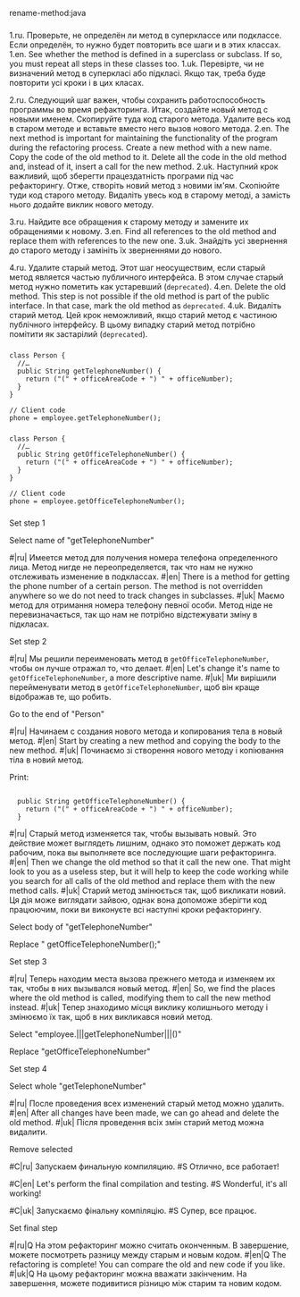 rename-method:java

###

1.ru. Проверьте, не определён ли метод в суперклассе или подклассе. Если определён, то нужно будет повторить все шаги и в этих классах.
1.en. See whether the method is defined in a superclass or subclass. If so, you must repeat all steps in these classes too.
1.uk. Перевірте, чи не визначений метод в суперкласі або підкласі. Якщо так, треба буде повторити усі кроки і в цих класах.

2.ru. Следующий шаг важен, чтобы сохранить работоспособность программы во время рефакторинга. Итак, создайте новый метод с новыми именем. Скопируйте туда код старого метода. Удалите весь код в старом методе и вставьте вместо него вызов нового метода.
2.en. The next method is important for maintaining the functionality of the program during the refactoring process. Create a new method with a new name. Copy the code of the old method to it. Delete all the code in the old method and, instead of it, insert a call for the new method.
2.uk. Наступний крок важливий, щоб зберегти працездатність програми під час рефакторингу. Отже, створіть новий метод з новими ім'ям. Скопіюйте туди код старого методу. Видаліть увесь код в старому методі, а замість нього додайте виклик нового методу.

3.ru. Найдите все обращения к старому методу и замените их обращениями к новому.
3.en. Find all references to the old method and replace them with references to the new one.
3.uk. Знайдіть усі звернення до старого методу і замініть їх зверненнями до нового.

4.ru. Удалите старый метод. Этот шаг неосуществим, если старый метод является частью публичного интерфейса. В этом случае старый метод нужно пометить как устаревший (<code>deprecated</code>).
4.en. Delete the old method. This step is not possible if the old method is part of the public interface. In that case, mark the old method as <code>deprecated</code>.
4.uk. Видаліть старий метод. Цей крок неможливий, якщо старий метод є частиною публічного інтерфейсу. В цьому випадку старий метод потрібно помітити як застарілий (<code>deprecated</code>).



###

```
class Person {
  //…
  public String getTelephoneNumber() {
    return ("(" + officeAreaCode + ") " + officeNumber);
  }
}

// Client code
phone = employee.getTelephoneNumber();
```

###

```
class Person {
  //…
  public String getOfficeTelephoneNumber() {
    return ("(" + officeAreaCode + ") " + officeNumber);
  }
}

// Client code
phone = employee.getOfficeTelephoneNumber();
```

###

Set step 1

Select name of "getTelephoneNumber"

#|ru| Имеется метод для получения номера телефона определенного лица. Метод нигде не переопределяется, так что нам не нужно отслеживать изменение в подклассах.
#|en| There is a method for getting the phone number of a certain person. The method is not overridden anywhere so we do not need to track changes in subclasses.
#|uk| Маємо метод для отримання номера телефону певної особи. Метод ніде не перевизначається, так що нам не потрібно відстежувати зміну в підкласах.

Set step 2

#|ru| Мы решили переименовать метод в <code>getOfficeTelephoneNumber</code>, чтобы он лучше отражал то, что делает.
#|en| Let's change it's name to <code>getOfficeTelephoneNumber</code>, a more descriptive name.
#|uk| Ми вирішили перейменувати метод в <code>getOfficeTelephoneNumber</code>, щоб він краще відображав те, що робить.

Go to the end of "Person"

#|ru| Начинаем с создания нового метода и копирования тела в новый метод.
#|en| Start by creating a new method and copying the body to the new method.
#|uk| Починаємо зі створення нового методу і копіювання тіла в новий метод.

Print:
```

  public String getOfficeTelephoneNumber() {
    return ("(" + officeAreaCode + ") " + officeNumber);
  }
```

#|ru| Старый метод изменяется так, чтобы вызывать новый. Это действие может выглядеть лишним, однако это поможет держать код рабочим, пока вы выполняете все последующие шаги рефакторинга.
#|en| Then we change the old method so that it call the new one. That might look to you as a useless step, but it will help to keep the code working while you search for all calls of the old method and replace them with the new method calls.
#|uk| Старий метод змінюється так, щоб викликати новий. Ця дія може виглядати зайвою, однак вона допоможе зберігти код працюючим, поки ви виконуєте всі наступні кроки рефакторингу.

Select body of "getTelephoneNumber"

Replace "    getOfficeTelephoneNumber();"

Set step 3

#|ru| Теперь находим места вызова прежнего метода и изменяем их так, чтобы в них вызывался новый метод.
#|en| So, we find the places where the old method is called, modifying them to call the new method instead.
#|uk| Тепер знаходимо місця виклику колишнього методу і змінюємо їх так, щоб в них викликався новий метод.

Select "employee.|||getTelephoneNumber|||()"

Replace "getOfficeTelephoneNumber"

Set step 4

Select whole "getTelephoneNumber"

#|ru| После проведения всех изменений старый метод можно удалить.
#|en| After all changes have been made, we can go ahead and delete the old method.
#|uk| Після проведення всіх змін старий метод можна видалити.

Remove selected

#C|ru| Запускаем финальную компиляцию.
#S Отлично, все работает!

#C|en| Let's perform the final compilation and testing.
#S Wonderful, it's all working!

#C|uk| Запускаємо фінальну компіляцію.
#S Супер, все працює.

Set final step

#|ru|Q На этом рефакторинг можно считать оконченным. В завершение, можете посмотреть разницу между старым и новым кодом.
#|en|Q The refactoring is complete! You can compare the old and new code if you like.
#|uk|Q На цьому рефакторинг можна вважати закінченим. На завершення, можете подивитися різницю між старим та новим кодом.